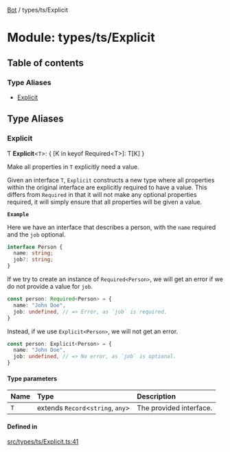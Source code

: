 [Bot](../README.md) / types/ts/Explicit

# Module: types/ts/Explicit

## Table of contents

### Type Aliases

- [Explicit](types_ts_Explicit.md#explicit)

## Type Aliases

### Explicit

Ƭ **Explicit**<`T`\>: { [K in keyof Required<T\>]: T[K] }

Make all properties in `T` explicitly need a value.

Given an interface `T`, `Explicit` constructs a new type where all properties
within the original interface are explicitly required to have a value. This
differs from `Required` in that it will not make any optional properties
required, it will simply ensure that all properties will be given a value.

**`Example`**

Here we have an interface that describes a person, with the `name` required
and the `job` optional.

```ts
interface Person {
  name: string;
  job?: string;
}
```

If we try to create an instance of `Required<Person>`, we will get an error
if we do not provide a value for `job`.

```ts
const person: Required<Person> = {
  name: "John Doe",
  job: undefined, // => Error, as `job` is required.
}
```

Instead, if we use `Explicit<Person>`, we will not get an error.

```ts
const person: Explicit<Person> = {
  name: "John Doe",
  job: undefined, // => No error, as `job` is optional.
}
```

#### Type parameters

| Name | Type | Description |
| :------ | :------ | :------ |
| `T` | extends `Record`<`string`, `any`\> | The provided interface. |

#### Defined in

[src/types/ts/Explicit.ts:41](https://github.com/Norviah/bot/blob/2fe11d0/src/types/ts/Explicit.ts#L41)
